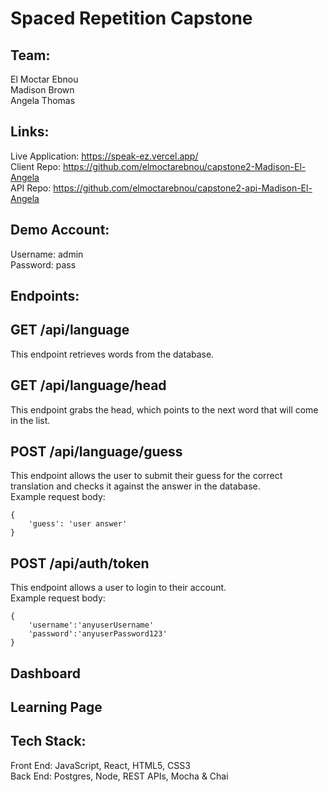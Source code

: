 # Spaced Repetition Capstone

## Team:
El Moctar Ebnou
<br/>
Madison Brown
<br/>
Angela Thomas


## Links:
Live Application: https://speak-ez.vercel.app/
<br/>
Client Repo: https://github.com/elmoctarebnou/capstone2-Madison-El-Angela
<br/>
API Repo: https://github.com/elmoctarebnou/capstone2-api-Madison-El-Angela


## Demo Account:

Username: admin
<br/>
Password: pass

## Endpoints:

## GET /api/language
This endpoint retrieves words from the database.

## GET /api/language/head
This endpoint grabs the head, which points to the next word that will come in the list.

## POST /api/language/guess
This endpoint allows the user to submit their guess for the correct translation and checks it against the answer in the database.
<br/>
Example request body:
<br/>

```
{
    'guess': 'user answer'
}
```

## POST /api/auth/token
This endpoint allows a user to login to their account.
<br/>
Example request body:
<br/>
```
{
    'username':'anyuserUsername'
    'password':'anyuserPassword123'
}
```

## Dashboard

## Learning Page

## Tech Stack:
Front End: JavaScript, React, HTML5, CSS3
<br/>
Back End: Postgres, Node, REST APIs, Mocha & Chai